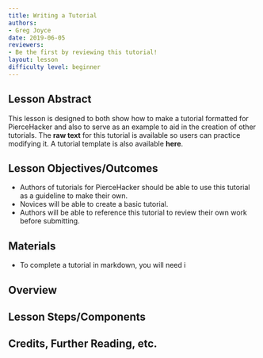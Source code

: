 ```yaml
---
title: Writing a Tutorial
authors:
- Greg Joyce
date: 2019-06-05
reviewers:
- Be the first by reviewing this tutorial!
layout: lesson
difficulty level: beginner
---
```


## Lesson Abstract
This lesson is designed to both show how to make a tutorial formatted for PierceHacker and also to serve as an example to aid in the creation of other tutorials. The **raw text** for this tutorial is available so users can practice modifying it. A tutorial template is also available **here**.

## Lesson Objectives/Outcomes
* Authors of tutorials for PierceHacker should be able to use this tutorial as a guideline to make their own. 
* Novices will be able to create a basic tutorial.
* Authors will be able to reference this tutorial to review their own work before submitting.

## Materials
* To complete a tutorial in markdown, you will need i
## Overview

## Lesson Steps/Components

## Credits, Further Reading, etc.
<!--stackedit_data:
eyJoaXN0b3J5IjpbLTE1NTcwNzA1MDIsLTEyMTUzMDAzOTEsLT
U0NzQ4Njk5NywxOTMwMTIxNzY0XX0=
-->